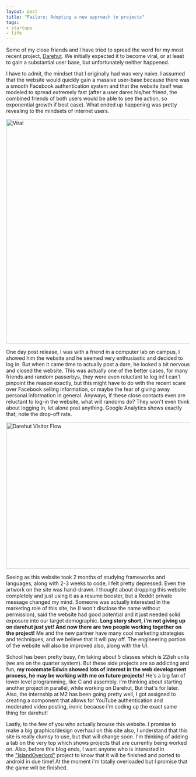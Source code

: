 ```yaml
---
layout: post
title: "Failure; Adopting a new approach to projects"
tags:
- startups
- life
---
```


Some of my close friends and I have tried to spread the word for my most recent project, <a href="http://darehut.com/">Darehut</a>. We initially expected it to become viral, or at least to gain a substantial user base, but unfortunately neither happened.

I have to admit, the mindset that I originally had was very naive. I assumed that the website would quickly gain a massive user-base because there was a smooth Facebook authentication system and that the website itself was modeled to spread extremely fast (after a user dares his/her friend, the combined friends of both users would be able to see the action, so exponential growth if best case). What ended up happening was pretty revealing to the mindsets of internet users.

<a href="http://codelucas.com/archives/111/viral" rel="attachment wp-att-112"><img class="aligncenter size-full wp-image-112" alt="Viral" src="http://codelucas.com/wp-content/uploads/2012/12/viral.jpg" width="900" height="614" /></a>

One day post release, I was with a friend in a computer lab on campus, I showed him the website and he seemed very enthusiastic and decided to log in. But when it came time to actually post a dare, he looked a bit nervous and closed the website. This was actually one of the better cases, for many friends and random passerbys, they were even reluctant to log in! I can't pinpoint the reason exactly, but this might have to do with the recent scare over Facebook selling information, or maybe the fear of giving away personal information in general. Anyways, if these close contacts even are reluctant to log-in the website, what will randoms do? They won't even think about logging in, let alone post anything. Google Analytics shows exactly that; note the drop-off rate.

<a href="http://codelucas.com/archives/111/darehutflow" rel="attachment wp-att-113"><img class="aligncenter size-full wp-image-113" alt="Darehut Visitor Flow" src="http://codelucas.com/wp-content/uploads/2012/12/darehutflow.jpg" width="1023" height="401" /></a>

Seeing as this website took 2 months of studying frameworks and languages, along with 2-3 weeks to code, I felt pretty depressed. Even the artwork on the site was hand-drawn. I thought about dropping this website completely and just using it as a resume booster, but a Reddit private message changed my mind. Someone was actually interested in the marketing role of this site, he (I won't disclose the name without permission), said the website had good potential and it just needed solid exposure into our target demographic. <b>Long story short, i'm not giving up on darehut just yet! And now there are two people working together on the project!</b> Me and the new partner have many cool marketing strategies and techniques, and we believe that it will pay off. The engineering portion of the website will also be improved also, along with the UI.

School has been pretty busy, i'm taking about 5 classes which is 22ish units (we are on the quarter system). But these side projects are so addicting and fun, <b>my roommate Edwin showed lots of interest in the web development process, he may be working with me on future projects!</b> He's a big fan of lower level programming, like C and assembly. I'm thinking about starting another project in parallel, while working on Darehut, But that's for later. Also, the internship at M2 has been going pretty well, I got assigned to creating a component that allows for YouTube authentication and moderated video posting, ironic because i'm coding up the exact same thing for darehut!

Lastly, to the few of you who actually browse this website. I promise to make a big graphics/design overhaul on this site also, I understand that this site is really clumsy to use, but that will change soon. I'm thinking of adding a tab on the very top which shows projects that are currently being worked on. Also, before this blog ends, I want anyone who is interested in the <a href="http://lukepop.com/Apps/IslandOverlord.html">"IslandOverlord"</a> project to know that it will be finished and ported to android in due time! At the moment i'm totally overloaded but I promise that the game will be finished.
